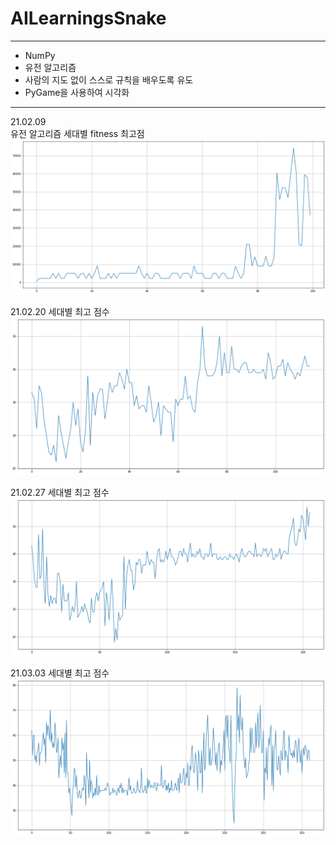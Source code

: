 # AILearningsSnake
---
+ NumPy
+ 유전 알고리즘
+ 사람의 지도 없이 스스로 규칙을 배우도록 유도
+ PyGame을 사용하여 시각화



---
21.02.09  
유전 알고리즘 세대별 fitness 최고점
![fitting history](https://github.com/nsms556/AILearningsSnake/blob/master/doc/fitting%20history%200-100%20210209.png?raw=true)

21.02.20
세대별 최고 점수
![score History](https://github.com/nsms556/AILearningsSnake/blob/master/doc/scorehistory210220.png?raw=true)

21.02.27
세대별 최고 점수
![score History](https://github.com/nsms556/AILearningsSnake/blob/master/doc/scorehistory210227.png?raw=true)

21.03.03
세대별 최고 점수
![score History](https://github.com/nsms556/AILearningsSnake/blob/master/doc/scorehistory210303.png?raw=true)
